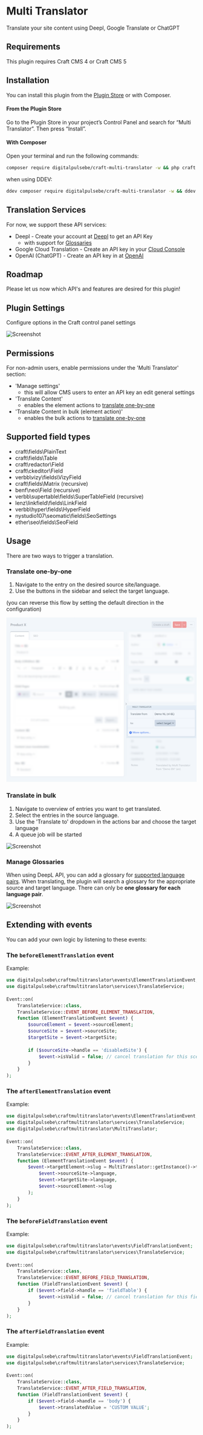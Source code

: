 # Multi Translator

Translate your site content using Deepl, Google Translate or ChatGPT

## Requirements

This plugin requires Craft CMS 4 or Craft CMS 5

## Installation

You can install this plugin from the [Plugin Store](https://plugins.craftcms.com/multi-translator) or with Composer.

#### From the Plugin Store

Go to the Plugin Store in your project’s Control Panel and search for “Multi Translator”. Then press “Install”.

#### With Composer

Open your terminal and run the following commands:

```bash
composer require digitalpulsebe/craft-multi-translator -w && php craft plugin/install multi-translator
```

when using DDEV:

```bash
ddev composer require digitalpulsebe/craft-multi-translator -w && ddev exec php craft plugin/install multi-translator
```

## Translation Services

For now, we support these API services:

- Deepl - Create your account at [Deepl](https://www.deepl.com/nl/pro-api) to get an API Key
  - with support for [Glossaries](#manage-glossaries)
- Google Cloud Translation - Create an API key in your [Cloud Console](https://console.cloud.google.com/)
- OpenAI (ChatGPT) - Create an API key in at [OpenAI](https://platform.openai.com/)

## Roadmap

Please let us now which API's and features are desired for this plugin!

## Plugin Settings

Configure options in the Craft control panel settings

![Screenshot](resources/img/screenshot_settings.png)

## Permissions

For non-admin users, enable permissions under the 'Multi Translator' section:

- 'Manage settings'
  - this will allow CMS users to enter an API key an edit general settings
- 'Translate Content'
  - enables the element actions to [translate one-by-one](#translate-one-by-one)
- 'Translate Content in bulk (element action)'
  - enables the bulk actions to [translate one-by-one](#translate-in-bulk)

## Supported field types

- craft\fields\PlainText
- craft\fields\Table
- craft\redactor\Field
- craft\ckeditor\Field
- verbb\vizy\fields\VizyField
- craft\fields\Matrix (recursive)
- benf\neo\Field (recursive)
- verbb\supertable\fields\SuperTableField (recursive)
- lenz\linkfield\fields\LinkField
- verbb\hyper\fields\HyperField
- nystudio107\seomatic\fields\SeoSettings
- ether\seo\fields\SeoField

## Usage

There are two ways to trigger a translation.

### Translate one-by-one

1. Navigate to the entry on the desired source site/language.
2. Use the buttons in the sidebar and select the target language.

(you can reverse this flow by setting the default direction in the configuration)

![Screenshot](resources/img/screenshot_sidebar.png)

### Translate in bulk

1. Navigate to overview of entries you want to get translated.
2. Select the entries in the source language.
3. Use the 'Translate to' dropdown in the actions bar and choose the target language
4. A queue job will be started

![Screenshot](resources/img/screenshot_actions.png)

### Manage Glossaries

When using DeepL API, you can add a glossary for [supported language pairs](https://developers.deepl.com/docs/api-reference/glossaries).
When translating, the plugin will search a glossary for the appropriate source and target language.
There can only be **one glossary for each language pair**.

![Screenshot](resources/img/screenshot_glossaries.png)

## Extending with events

You can add your own logic by listening to these events:

### The `beforeElementTranslation` event

Example:

```php
use digitalpulsebe\craftmultitranslator\events\ElementTranslationEvent;
use digitalpulsebe\craftmultitranslator\services\TranslateService;

Event::on(
    TranslateService::class,
    TranslateService::EVENT_BEFORE_ELEMENT_TRANSLATION,
    function (ElementTranslationEvent $event) {
        $sourceElement = $event->sourceElement;
        $sourceSite = $event->sourceSite;
        $targetSite = $event->targetSite;
    
        if ($sourceSite->handle == 'disabledSite') {
            $event->isValid = false; // cancel translation for this scenario
        }
    }
);
```

### The `afterElementTranslation` event

Example:

```php
use digitalpulsebe\craftmultitranslator\events\ElementTranslationEvent;
use digitalpulsebe\craftmultitranslator\services\TranslateService;
use digitalpulsebe\craftmultitranslator\MultiTranslator;

Event::on(
    TranslateService::class,
    TranslateService::EVENT_AFTER_ELEMENT_TRANSLATION,
    function (ElementTranslationEvent $event) {
        $event->targetElement->slug = MultiTranslator::getInstance()->translate->translateText(
            $event->sourceSite->language,
            $event->targetSite->language,
            $event->sourceElement->slug
        );
    }
);
```

### The `beforeFieldTranslation` event

Example:

```php
use digitalpulsebe\craftmultitranslator\events\FieldTranslationEvent;
use digitalpulsebe\craftmultitranslator\services\TranslateService;

Event::on(
    TranslateService::class,
    TranslateService::EVENT_BEFORE_FIELD_TRANSLATION,
    function (FieldTranslationEvent $event) {
        if ($event->field->handle == 'fieldTable') {
            $event->isValid = false; // cancel translation for this field
        }
    }
);
```

### The `afterFieldTranslation` event

Example:

```php
use digitalpulsebe\craftmultitranslator\events\FieldTranslationEvent;
use digitalpulsebe\craftmultitranslator\services\TranslateService;

Event::on(
    TranslateService::class,
    TranslateService::EVENT_AFTER_FIELD_TRANSLATION,
    function (FieldTranslationEvent $event) {
        if ($event->field->handle == 'body') {
            $event->translatedValue = 'CUSTOM VALUE';
        }
    }
);
```
